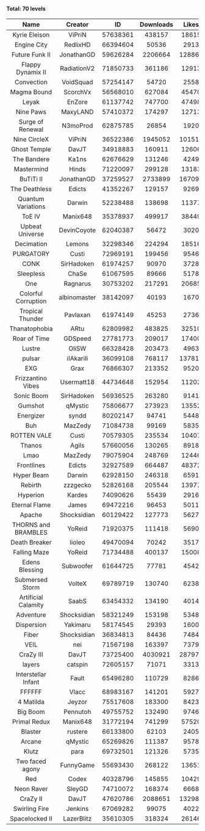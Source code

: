 #### Total: 70 levels

| Name | Creator | ID | Downloads | Likes |
|:---:|:---:|:---:|:---:|:---:|
| Kyrie Eleison | ViPriN | 57638361 | 438157 | 18615
| Engine City | RedlixHD | 66394604 | 50536 | 2913
| Future Funk II | JonathanGD | 59626284 | 2206664 | 128862
| Flappy Dynamix II | RadiationV2 | 71850733 | 361186 | 12913
| Convection | VoidSquad | 57254147 | 54720 | 2558
| Magma Bound | ScorchVx | 56568010 | 627084 | 45470
| Leyak | EnZore | 61137742 | 747700 | 47498
| Nine Paws | MaxyLAND | 57410372 | 174297 | 12713
| Surge of Renewal | N3moProd | 62875785 | 26854 | 1920
| Nine CircleX | ViPriN | 36522386 | 1945052 | 101512
| Ghost Temple | DavJT | 34918883 | 160911 | 12606
| The Bandere | Ka1ns | 62676629 | 131246 | 4249
| Mastermind | Hinds | 71220097 | 299128 | 13183
| BuTiTi II | JonathanGD | 37259527 | 2733899 | 167094
| The Deathless | Edicts | 41352267 | 129157 | 9269
| Quantum Variations | Darwin | 52238488 | 138698 | 11377
| ToE IV  | Manix648 | 35378937 | 499917 | 38449
| Upbeat Universe | DevinCoyote | 62040387 | 56472 | 3020
| Decimation | Lemons | 32298346 | 224294 | 18516
| PURGATORY | Custi | 72969191 | 199456 | 9546
| CONK | SirHadoken | 61974257 | 90970 | 3728
| Sleepless | ChaSe | 61067595 | 89666 | 5178
| One | Ragnarus | 30753202 | 217291 | 20685
| Colorful Corruption | albinomaster | 38142097 | 40193 | 1670
| Tropical Thunder | Pavlaxan | 61974149 | 45253 | 2736
| Thanatophobia | ARtu | 62809982 | 483825 | 32510
| Roar of Time | GDSpeed | 27781773 | 209017 | 17400
| Lustre | OliSW | 66328428 | 203473 | 4963
| pulsar | iIAkariIi | 36099108 | 768117 | 137810
| EXG | Grax | 76866307 | 213352 | 9520
| Frizzantino Vibes | Usermatt18 | 44734648 | 152954 | 11202
| Sonic Boom | SirHadoken | 56936525 | 263280 | 9141
| Gumshot | qMystic | 75806677 | 273923 | 13552
| Energizer | syndd | 80202147 | 94741 | 5448
| Buh | MazZedy | 71084738 | 99169 | 5835
| ROTTEN VALE | Custi | 70579305 | 235534 | 10407
| Thanos | Agils | 57660056 | 130265 | 8918
| Lmao | MazZedy | 79075904 | 248769 | 12446
| Frontlines | Edicts | 32927589 | 664487 | 48372
| Hyper Beam | Darwin | 62928150 | 246318 | 6591
| Rebirth | zzzgecko | 52826168 | 205544 | 13977
| Hyperion | Kardes | 74090626 | 55439 | 2916
| Eternal Flame | James | 69472216 | 96453 | 5011
| Apache | Shocksidian | 60129422 | 127773 | 5627
| THORNS and BRAMBLES | YoReid | 71920375 | 111418 | 5690
| Death Breaker | lioleo | 49470094 | 70242 | 3517
| Falling Maze | YoReid | 71734488 | 400137 | 15008
| Edens Blessing | Subwoofer | 61644725 | 77781 | 4542
| Submersed Storm |  VolteX | 69789719 | 130740 | 6238
| Artificial Calamity | SaabS | 63454332 | 134190 | 4014
| Adventure | Shocksidian | 58321249 | 153198 | 5348
| Dispersion | Yakimaru | 58174545 | 29393 | 1600
| Fiber | Shocksidian | 36834813 | 84436 | 7484
| VEIL | nei | 71567198 | 163397 | 7379
| CraZy III | DavJT | 73725400 | 4030921 | 287977
| layers | catspin | 72605157 | 71071 | 3313
| Interstellar Infant | Fault | 65496280 | 110729 | 8286
| FFFFFF | Vlacc | 68983167 | 141201 | 5927
| 4 Matilda | Jeyzor | 75517608 | 183300 | 8423
| Big Boom | Pennutoh | 49755752 | 132490 | 9746
| Primal Redux | Manix648 | 31772194 | 741299 | 57520
| Blaster | rustere | 66133800 | 62103 | 2405
| Arcane | qMystic | 65269826 | 111387 | 9578
| Klutz | para | 69732501 | 121326 | 5735
| Two faced agony | FunnyGame | 55693430 | 268122 | 13651
| Red | Codex | 40328796 | 145855 | 10429
| Neon Raver | SleyGD | 74710072 | 168374 | 6668
| CraZy II | DavJT | 47620786 | 2088651 | 132982
| Swirling Fire | Jenkins | 67069282 | 99075 | 4022
| Spacelocked II | LazerBlitz | 35610305 | 318324 | 26146
